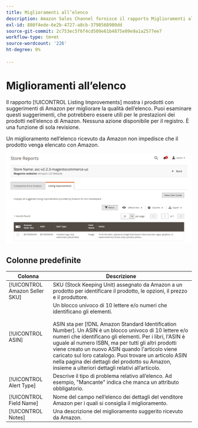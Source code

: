 ```yaml
---
title: Miglioramenti all’elenco
description: Amazon Sales Channel fornisce il rapporto Miglioramenti all’elenco per fornire suggerimenti per i miglioramenti di qualità nell’elenco di Amazon.
exl-id: 880f4ede-6e2b-4727-a8cb-3798568980dd
source-git-commit: 2c753ec5f6f4cd509e61b4875e09e9a1a2577ee7
workflow-type: tm+mt
source-wordcount: '226'
ht-degree: 0%

---
```


# Miglioramenti all’elenco

Il rapporto [!UICONTROL Listing Improvements] mostra i prodotti con suggerimenti di Amazon per migliorare la qualità dell’elenco. Puoi esaminare questi suggerimenti, che potrebbero essere utili per le prestazioni dei prodotti nell’elenco di Amazon. Nessuna azione disponibile per il registro. È una funzione di sola revisione.

Un miglioramento nell’elenco ricevuto da Amazon non impedisce che il prodotto venga elencato con Amazon.

![Miglioramenti all’elenco](assets/amazon-listing-improvements.png)

## Colonne predefinite

| Colonna | Descrizione |
|--- |--- |
| [!UICONTROL Amazon Seller SKU] | SKU (Stock Keeping Unit) assegnato da Amazon a un prodotto per identificare il prodotto, le opzioni, il prezzo e il produttore. |
| [!UICONTROL ASIN] | Un blocco univoco di 10 lettere e/o numeri che identificano gli elementi.<br><br>ASIN sta per  [!DNL Amazon Standard Identification Number]. Un ASIN è un blocco univoco di 10 lettere e/o numeri che identificano gli elementi. Per i libri, l&#39;ASIN è uguale al numero ISBN, ma per tutti gli altri prodotti viene creato un nuovo ASIN quando l&#39;articolo viene caricato sul loro catalogo. Puoi trovare un articolo ASIN nella pagina dei dettagli del prodotto su Amazon, insieme a ulteriori dettagli relativi all’articolo. |
| [!UICONTROL Alert Type] | Descrive il tipo di problema relativo all’elenco. Ad esempio, &quot;Mancante&quot; indica che manca un attributo obbligatorio. |
| [!UICONTROL Field Name] | Nome del campo nell’elenco dei dettagli del venditore Amazon per i quali si consiglia il miglioramento. |
| [!UICONTROL Notes] | Una descrizione del miglioramento suggerito ricevuto da Amazon. |

